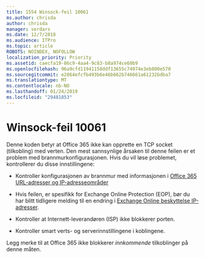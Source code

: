 ```yaml
---
title: 1554 Winsock-feil 10061
ms.author: chrisda
author: chrisda
manager: serdars
ms.date: 12/7/2018
ms.audience: ITPro
ms.topic: article
ROBOTS: NOINDEX, NOFOLLOW
localization_priority: Priority
ms.assetid: caecfa19-86c9-4aa4-9c83-b8a974ce60b9
ms.openlocfilehash: 96a9cfd11941158ddf13655c74974e3eb800e570
ms.sourcegitcommit: e2864efcfb493b6e46b662b746661a61232bdba7
ms.translationtype: MT
ms.contentlocale: nb-NO
ms.lasthandoff: 01/24/2019
ms.locfileid: "29481853"
---
```

# <a name="winsock-error-10061"></a>Winsock-feil 10061

Denne koden betyr at Office 365 ikke kan opprette en TCP socket (tilkobling) med verten. Den mest sannsynlige årsaken til denne feilen er et problem med brannmurkonfigurasjonen. Hvis du vil løse problemet, kontrollerer du disse innstillingene:
  
- Kontroller konfigurasjonen av brannmur med informasjonen i [Office 365 URL-adresser og IP-adresseområder](https://docs.microsoft.com/office365/enterprise/urls-and-ip-address-ranges)
    
- Hvis feilen, er spesifikk for Exchange Online Protection (EOP), bør du har blitt tidligere melding til en endring i [Exchange Online beskyttelse IP-adresser](https://docs.microsoft.com/office365/SecurityCompliance/eop/exchange-online-protection-ip-addresses).
    
- Kontroller at Internett-leverandøren (ISP) ikke blokkerer porten.
    
- Kontroller smart verts- og serverinnstillingene i koblingene.
    
Legg merke til at Office 365 ikke blokkerer *innkommende* tilkoblinger på denne måten. 
  

